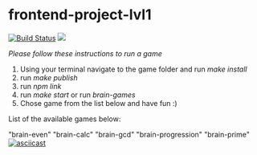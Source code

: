 # frontend-project-lvl1

[![Build Status](https://travis-ci.com/kalapyha/frontend-project-lvl1.svg?branch=master)](https://travis-ci.com/kalapyha/frontend-project-lvl1)
<a href="https://codeclimate.com/github/kalapyha/frontend-project-lvl1"><img src="https://api.codeclimate.com/v1/badges/a99a88d28ad37a79dbf6/maintainability" /></a>


*Please follow these instructions to run a game*

1. Using your terminal navigate to the game folder and run *make install*
2. run *make publish*
3. run *npm link*
3. run *make start* or run *brain-games*
4. Chose game from the list below and have fun :)

List of the available games below:

"brain-even"
"brain-calc"
"brain-gcd"
"brain-progression"
"brain-prime"
[![asciicast](https://asciinema.org/a/113463.png)](https://asciinema.org/a/aa5CJ5fBNUj3SCZbFveu2lZFO)
